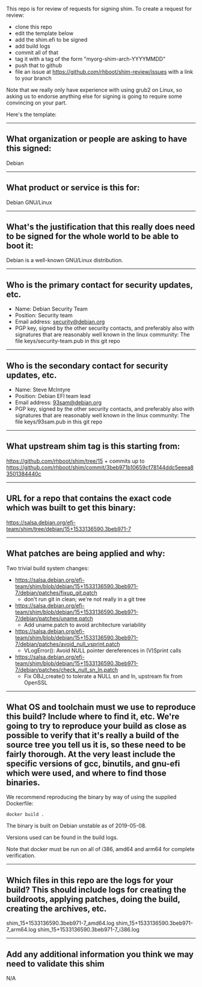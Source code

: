 This repo is for review of requests for signing shim.  To create a request for review:

- clone this repo
- edit the template below
- add the shim.efi to be signed
- add build logs
- commit all of that
- tag it with a tag of the form "myorg-shim-arch-YYYYMMDD"
- push that to github
- file an issue at https://github.com/rhboot/shim-review/issues with a link to your branch

Note that we really only have experience with using grub2 on Linux, so asking
us to endorse anything else for signing is going to require some convincing on
your part.

Here's the template:

-------------------------------------------------------------------------------
What organization or people are asking to have this signed:
-------------------------------------------------------------------------------
Debian

-------------------------------------------------------------------------------
What product or service is this for:
-------------------------------------------------------------------------------
Debian GNU/Linux

-------------------------------------------------------------------------------
What's the justification that this really does need to be signed for the whole world to be able to boot it:
-------------------------------------------------------------------------------
Debian is a well-known GNU/Linux distribution.

-------------------------------------------------------------------------------
Who is the primary contact for security updates, etc.
-------------------------------------------------------------------------------
- Name: Debian Security Team
- Position: Security team
- Email address: security@debian.org
- PGP key, signed by the other security contacts, and preferably also with signatures that are reasonably well known in the linux community: The file keys/security-team.pub in this git repo


-------------------------------------------------------------------------------
Who is the secondary contact for security updates, etc.
-------------------------------------------------------------------------------
- Name: Steve McIntyre
- Position: Debian EFI team lead
- Email address: 93sam@debian.org
- PGP key, signed by the other security contacts, and preferably also with signatures that are reasonably well known in the linux community: The file keys/93sam.pub in this git repo

-------------------------------------------------------------------------------
What upstream shim tag is this starting from:
-------------------------------------------------------------------------------
https://github.com/rhboot/shim/tree/15 + commits up to
https://github.com/rhboot/shim/commit/3beb971b10659cf78144ddc5eeea83501384440c

-------------------------------------------------------------------------------
URL for a repo that contains the exact code which was built to get this binary:
-------------------------------------------------------------------------------
https://salsa.debian.org/efi-team/shim/tree/debian/15+1533136590.3beb971-7

-------------------------------------------------------------------------------
What patches are being applied and why:
-------------------------------------------------------------------------------
Two trivial build system changes:

* https://salsa.debian.org/efi-team/shim/blob/debian/15+1533136590.3beb971-7/debian/patches/fixup_git.patch
  - don't run git in clean; we're not really in a git tree
* https://salsa.debian.org/efi-team/shim/blob/debian/15+1533136590.3beb971-7/debian/patches/uname.patch
  - Add uname.patch to avoid architecture variability
* https://salsa.debian.org/efi-team/shim/blob/debian/15+1533136590.3beb971-7/debian/patches/avoid_null_vsprint.patch
  - VLogError(): Avoid NULL pointer dereferences in (V)Sprint calls
* https://salsa.debian.org/efi-team/shim/blob/debian/15+1533136590.3beb971-7/debian/patches/check_null_sn_ln.patch
  - Fix OBJ_create() to tolerate a NULL sn and ln, upstream fix from OpenSSL


-------------------------------------------------------------------------------
What OS and toolchain must we use to reproduce this build?  Include where to find it, etc.  We're going to try to reproduce your build as close as possible to verify that it's really a build of the source tree you tell us it is, so these need to be fairly thorough. At the very least include the specific versions of gcc, binutils, and gnu-efi which were used, and where to find those binaries.
-------------------------------------------------------------------------------
We recommend reproducing the binary by way of using the supplied Dockerfile:

`docker build .`

The binary is built on Debian unstable as of 2019-05-08.

Versions used can be found in the build logs.

Note that docker must be run on all of i386, amd64 and arm64 for complete verification.

-------------------------------------------------------------------------------
Which files in this repo are the logs for your build?   This should include logs for creating the buildroots, applying patches, doing the build, creating the archives, etc.
-------------------------------------------------------------------------------

shim_15+1533136590.3beb971-7_amd64.log
shim_15+1533136590.3beb971-7_arm64.log
shim_15+1533136590.3beb971-7_i386.log

-------------------------------------------------------------------------------
Add any additional information you think we may need to validate this shim
-------------------------------------------------------------------------------
N/A
